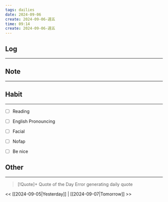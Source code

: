 ```yaml
---
tags: dailies  
date: 2024-09-06
create: 2024-09-06-週五
time: 09:14
create: 2024-09-06-週五
---
```


## Log
---


## Note
---


## Habit
---
- [ ] Reading
- [ ] English Pronouncing
- [ ] Facial
- [ ] Nofap
- [ ] Be nice


## Other
---

> [!Quote]+ Quote of the Day
> Error generating daily quote

<< [[2024-09-05|Yesterday]] | [[2024-09-07|Tomorrow]] >>